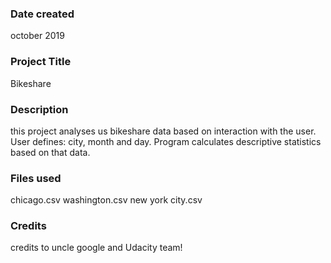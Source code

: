### Date created
october 2019

### Project Title
Bikeshare

### Description
this project analyses us bikeshare data based on interaction with the user. User defines: city, month and day. Program calculates descriptive statistics based on that data.

### Files used
chicago.csv
washington.csv
new york city.csv

### Credits
credits to uncle google and Udacity team!

